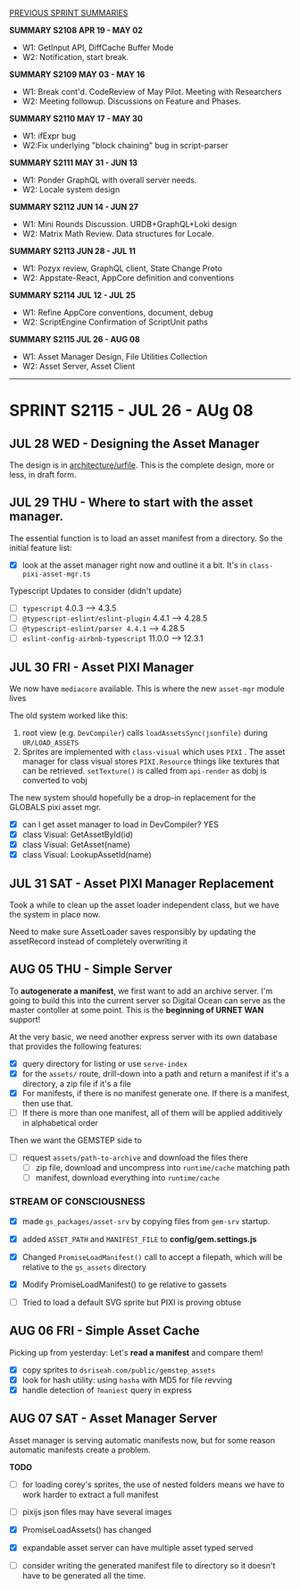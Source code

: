 [PREVIOUS SPRINT SUMMARIES](00-dev-archives/sprint-summaries.md)

**SUMMARY S2108 APR 19 - MAY 02**

* W1: GetInput API, DiffCache Buffer Mode
* W2: Notification, start break.

**SUMMARY S2109 MAY 03 - MAY 16**

* W1: Break cont'd. CodeReview of May Pilot. Meeting with Researchers
* W2: Meeting followup. Discussions on Feature and Phases.

**SUMMARY S2110 MAY 17 - MAY 30**

* W1: ifExpr bug
* W2:Fix underlying "block chaining" bug in script-parser

**SUMMARY S2111 MAY 31 - JUN 13**

* W1: Ponder GraphQL with overall server needs.
* W2: Locale system design

**SUMMARY S2112 JUN 14 - JUN 27**

* W1: Mini Rounds Discussion. URDB+GraphQL+Loki design
* W2: Matrix Math Review. Data structures for Locale.

**SUMMARY S2113 JUN 28 - JUL 11**

*  W1: Pozyx review, GraphQL client, State Change Proto
*  W2: Appstate-React, AppCore definition and conventions

**SUMMARY S2114 JUL 12 - JUL 25**

* W1: Refine AppCore conventions, document, debug
* W2: ScriptEngine Confirmation of ScriptUnit paths

**SUMMARY S2115 JUL 26 - AUG 08**

* W1: Asset Manager Design, File Utilities Collection
* W2: Asset Server, Asset Client



---

# SPRINT S2115 - JUL 26 - AUg 08

## JUL 28 WED - Designing the Asset Manager

The design is in [architecture/urfile](01-architecture/01-urfile.md). This is the complete design, more or less, in draft form. 

## JUL 29 THU - Where to start with the asset manager.

The essential function is to load an asset manifest from a directory. So the initial feature list:

* [x] look at the asset manager right now and outline it a bit. It's in `class-pixi-asset-mgr.ts`

Typescript Updates to consider (didn't update)

* [ ] `typescript` 4.0.3 --> 4.3.5
* [ ] `@typescript-eslint/eslint-plugin` 4.4.1 --> 4.28.5
* [ ] `@typescript-eslint/parser 4.4.1` --> 4.28.5
* [ ] `eslint-config-airbnb-typescript` 11.0.0 --> 12.3.1

## JUL 30 FRI - Asset PIXI Manager

We now have `mediacore` available. This is where the new `asset-mgr` module lives

The old system worked like this:

1. root view (e.g. `DevCompiler`) calls `loadAssetsSync(jsonfile)` during `UR/LOAD_ASSETS`
2. Sprites are implemented with `class-visual`  which uses `PIXI` . The asset manager for class visual stores `PIXI.Resource` things like textures that can be retrieved. `setTexture()` is called from `api-render` as dobj is converted to vobj

The new system should hopefully be a drop-in replacement for the GLOBALS pixi asset mgr.

* [x] can I get asset manager to load in DevCompiler? YES
* [x] class Visual: GetAssetById(id)
* [x] class Visual: GetAsset(name)
* [x] class Visual: LookupAssetId(name)

## JUL 31 SAT - Asset PIXI Manager Replacement

Took a while to clean up the asset loader independent class, but we have the system in place now. 

Need to make sure AssetLoader saves responsibly by updating the assetRecord instead of completely overwriting it

## AUG 05 THU - Simple Server

To **autogenerate a manifest**, we first want to add an archive server. I'm going to build this into the current server so Digital Ocean can serve as the master contoller at some point. This is the **beginning of URNET WAN** support!

At the very basic, we need another express server with its own database that provides the following features:

* [x] query directory for listing or use `serve-index`
* [x] for the `assets/` route, drill-down into a path and return a manifest if it's a directory, a zip file if it's a file
* [x] For manifests, if there is no manifest generate one. If there is a manifest, then use that.
* [ ] If there is more than one manifest, all of them will be applied additively in alphabetical order

Then we want the GEMSTEP side to

* [ ] request `assets/path-to-archive` and download the files there
  * [ ] zip file, download and uncompress into `runtime/cache` matching path
  * [ ] manifest, download everything into `runtime/cache`

### STREAM OF CONSCIOUSNESS

* [x] made `gs_packages/asset-srv` by copying files from `gem-srv` startup.

* [x] added `ASSET_PATH` and `MANIFEST_FILE` to **config/gem.settings.js**

* [x] Changed `PromiseLoadManifest()` call to accept a filepath, which will be relative to the `gs_assets` directory
* [x] Modify PromiseLoadManifest() to ge relative to gassets

* [ ] Tried to load a default SVG sprite but PIXI is proving obtuse

## AUG 06 FRI - Simple Asset Cache

Picking up from yesterday: Let's **read a manifest** and compare them!

* [x] copy sprites to `dsriseah.com/public/gemstep_assets`
* [x] look for hash utility: using `hasha` with MD5 for file revving
* [x] handle detection of `?maniest` query in express

## AUG 07 SAT - Asset Manager Server

Asset manager is serving automatic manifests now, but for some reason automatic manifests create a problem.

**TODO**

* [ ] for loading corey's sprites, the use of nested folders means we have to work harder to extract a full manifest
* [ ] pixijs json files may have several images
* [x] PromiseLoadAssets() has changed
* [x] expandable asset server can have multiple asset typed served
* [ ] consider writing the generated manifest file to directory so it doesn't have to be generated all the time.

